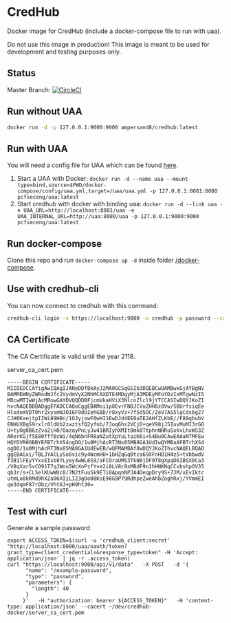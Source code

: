 # CredHub

Docker image for CredHub (include a docker-compose file to run with uaa).

Do not use this image in production! This image is meant to be used for development and testing purposes only.

## Status

Master Branch: [![CircleCI](https://circleci.com/gh/ampersand8/credhub-docker/tree/master.svg?style=svg)](https://circleci.com/gh/ampersand8/credhub-docker/tree/master)

## Run without UAA

```bash
docker run -d -p 127.0.0.1:9000:9000 ampersand8/credhub:latest
```

## Run with UAA

You will need a config file for UAA which can be found [here](/docker-compose/uaa.yml).

1. Start a UAA with Docker: `docker run -d --name uaa --mount type=bind,source=$PWD/docker-compose/config/uaa.yml,target=/uaa/uaa.yml -p 127.0.0.1:8081:8080 pcfseceng/uaa:latest`
2. Start credhub with docker with binding uaa: `docker run -d --link uaa -e UAA_URL=http://localhost:8081/uaa -e UAA_INTERNAL_URL=http://uaa:8080/uaa -p 127.0.0.1:9000:9000 pcfseceng/uaa:latest`

## Run docker-compose

Clone this repo and run `docker-compose up -d` inside folder [/docker-compose](/docker-compose).

## Use with credhub-cli

You can now connect to credhub with this command:

```bash
credhub-cli login -s https://localhost:9000 -u credhub -p password --ca-cert=server_ca_cert.pem
```

## CA Certificate
The CA Certificate is valid until the year 2118.

server_ca_cert.pem
```
-----BEGIN CERTIFICATE-----
MIIDEDCCAfigAwIBAgIJANeDDfBkAyJ2MA0GCSqGSIb3DQEBCwUAMBwxGjAYBgNV
BAMMEWNyZWRodWJfc2VydmVyX2NhMCAXDTE4MDgyMjA3MDEyMFoYDzIxMTgwNzI5
MDcwMTIwWjAcMRowGAYDVQQDDBFjcmVkaHViX3NlcnZlcl9jYTCCASIwDQYJKoZI
hvcNAQEBBQADggEPADCCAQoCggEBAMoi1p8EvrFNDJCVuZHH8zOVw/SBUrfsiqEe
HlxdemVDT0hr2xysmWJO16F9dUIehGBD/r8xyVz+7fSd5OC/ZeV7AS5lgCds6g27
CJH0KxejtpIIWi89HBn/1OJyjowF0wHI1EwDJd4EE0aTE2AHfZLKbE//F88qbubV
ENHUXBqS9rxlr0ldUb2zwztsfQ2yfnb/7Joq6hs2VCjD+qeV98jJSIuvMuMI3rGO
U+tyOg0B6zZvo2iH0/OazayPnLyJw41BRIyhXMIt8mk8TtphnNHRuSxkvLhxWS3Z
ARerKGjf5E80fffBsWi/4qN6bnFR8aNZutXpYuLtaiK6i+S4Bu0CAwEAAaNTMFEw
HQYDVR0OBBYEFBTrhXS4ogDO/1u0MjhAcRT3Nx85MB8GA1UdIwQYMBaAFBTrhXS4
ogDO/1u0MjhAcRT3Nx85MA8GA1UdEwEB/wQFMAMBAf8wDQYJKoZIhvcNAQELBQAD
ggEBAGxi/TBLJYAlLySo6vic9y4WcmHU+1bHZqGq0tca69XFnHD1H4z5+tVbbwdV
f3B1lFEyYYxxEIsb8YLyey4wWL6S9/aFCOraUMS3TkN0jDF9T8gXpqD6IBSX0Ca3
/V8qXar5vCO91T7qJWou5WcXoPzfYve2i8LV8c9xMBdF9o1hHNKNqCCvbshpOV35
qb3r/s+CL5elKUwWUc8/7N2tFuuSk9ETi8ApqnNPJA4OeqpDry9S+7JM/xEvIktc
utmLo8kRMd9hXZa06XIiLI23gOo08KsE98G9P79RdhpeZweAhbZoghRxj/YVmmEI
qe3dqmF87rObz/Vht6J+pH9ht30=
-----END CERTIFICATE-----
```

## Test with curl
Generate a sample password
```
export ACCESS_TOKEN=$(curl -u 'credhub_client:secret' "http://localhost:8080/uaa/oauth/token?grant_type=client_credentials&response_type=token" -H 'Accept: application/json' | jq -r .access_token)
curl "https://localhost:9000/api/v1/data"   -X POST   -d '{
      "name": "/example-password",
      "type": "password",
      "parameters": {
        "length": 40
      }
     }'   -H "authorization: bearer ${ACCESS_TOKEN}"   -H 'content-type: application/json' --cacert ~/dev/credhub-docker/server_ca_cert.pem
```